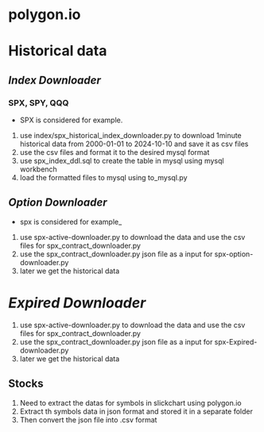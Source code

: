 # polygon.io

# Historical data 
## _Index Downloader_
### SPX, SPY, QQQ

- SPX is considered for example. 
1. use index/spx_historical_index_downloader.py to download 1minute historical data from 2000-01-01 to 2024-10-10 and save it as csv files 
2. use the csv files and format it to the desired mysql format 
3. use spx_index_ddl.sql to create the table in mysql using mysql workbench 
4. load the formatted files to mysql using to_mysql.py

## _Option Downloader_
- spx is considered for example_

1. use spx-active-downloader.py to download the data and use the csv files  for spx_contract_downloader.py
2. use the spx_contract_downloader.py json file as a input for spx-option-downloader.py 
3. later we get the historical data

# _Expired Downloader_

1. use spx-active-downloader.py to download the data and use the csv files  for spx_contract_downloader.py
2. use the spx_contract_downloader.py json file as a input for spx-Expired-downloader.py 
3. later we get the historical data

## Stocks

1. Need to extract the datas for symbols in slickchart using polygon.io
2. Extract th symbols data in json format and stored it in a separate folder
3. Then convert the json file into .csv format
